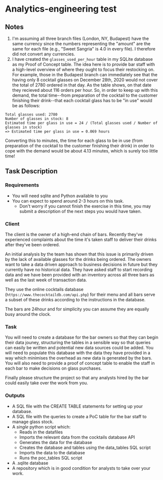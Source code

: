 # Analytics-engineering test

## Notes

1. I'm assuming all three branch files (London, NY, Budapest) have the same currency since the numbers representing the "amount" are the same for each file (e.g., "Sweet Sangria" is 4.0 in every file). I therefore did not convert any currencies.
2. I have created the `glasses_used_per_hour` table in my SQLite database as my Proof of Concept table. The idea here is to provide bar staff with a high-level overview of where they ought to focus their restocking on. For example, those in the Budapest branch can immediately see that the having only 8 cocktail glasses on December 28th, 2020 would not cover the total of 2780 ordered in that day. As the table shows, on that date they recieved about 116 orders per hour. So, in order to keep up with this demand, the total time--from preparation of the cocktail to the customer finishing their drink--that each cocktail glass has to be "in use" would be as follows:

```
Total glasses used: 2780
Number of glasses in stock: 8
Estimated time per glass in use = 24 / (Total glasses used / Number of glasses in stock)
=> Estimated time per glass in use = 0.069 hours
```
Converting this to minutes, the time for each glass to be in use (from preparation of the cocktail to the customer finishing their drink) in order to cope with the demand would be about 4.13 minutes, which is surely too little time!

## Task Description
### Requirements
- You will need sqlite and Python available to you
- You can expect to spend around 2-3 hours on this task.
    - Don't worry if you cannot finish the exercise in this time, you may submit a description of the next steps you would have taken.

### Client
The client is the owner of a high-end chain of bars. Recently they've experienced complaints about the time it's taken staff to deliver their drinks after they've been ordered.

An initial analysis by the team has shown that this issue is primarily driven by the lack of available glasses for the drinks being ordered. The owners want to take a data driven approach to business decisions in future but they currently have no historical data. They have asked staff to start recording data and we have been provided with an inventory across all three bars as well as the last week of transaction data.

They use the online cocktails database (`https://www.thecocktaildb.com/api.php`) for their menu and all bars serve a subset of these drinks according to the instructions in the database.

The bars are 24hour and for simplicity you can assume they are equally busy around the clock.

### Task
You will need to create a database for the bar owners so that they can begin their data jouney, structuring the tables in a sensible way so that queries can easily be written and potential new data sources could be added. You will need to populate this database with the data they have provided in a way which minimises the overhead as new data is generated by the bars. You will also need to provide a proof of concept table to enable the staff in each bar to make decisions on glass purchases.

Finally please structure the project so that any analysts hired by the bar could easily take over the work from you.

### Outputs
- A SQL file with the CREATE TABLE statements for setting up your database.
- A SQL file with the queries to create a PoC table for the bar staff to manage glass stock.
- A *single* python script which:
    - Reads in the datafiles
    - Imports the relevant data from the cocktails database API
    - Generates the data for the database
    - Creates the database and tables using the data_tables SQL script
    - Imports the data to the database
    - Runs the poc_tables SQL script
- A .sqlite database
- A repository which is in good condition for analysts to take over your work.